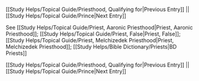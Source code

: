 [[Study Helps/Topical Guide/Priesthood, Qualifying for|Previous Entry]]  ||  [[Study Helps/Topical Guide/Prince|Next Entry]]

 See [[Study Helps/Topical Guide/Priest, Aaronic Priesthood|Priest, Aaronic Priesthood]]; [[Study Helps/Topical Guide/Priest, False|Priest, False]]; [[Study Helps/Topical Guide/Priest, Melchizedek Priesthood|Priest, Melchizedek Priesthood]]; [[Study Helps/Bible Dictionary/Priests|BD Priests]]

[[Study Helps/Topical Guide/Priesthood, Qualifying for|Previous Entry]]  ||  [[Study Helps/Topical Guide/Prince|Next Entry]]